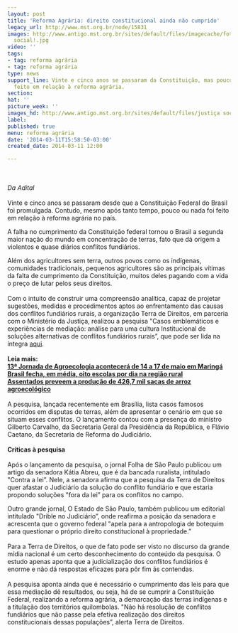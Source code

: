 ```yaml
---
layout: post
title: 'Reforma Agrária: direito constitucional ainda não cumprido'
legacy_url: http://www.mst.org.br/node/15831
images: http://www.antigo.mst.org.br/sites/default/files/imagecache/foto_destaque/justiça
  social!.jpg
video: ''
tags:
- tag: reforma agrária
- tag: reforma agrária
type: news
support_line: Vinte e cinco anos se passaram da Constituição, mas pouco ou nada  foi
  feito em relação à reforma agrária.
section: 
hat: ''
picture_week: ''
images_hd: http://www.antigo.mst.org.br/sites/default/files/justiça social!.jpg
label: 
published: true
menu: reforma agrária
date: '2014-03-11T15:58:50-03:00'
created_date: 2014-03-11 12:00

---
```

<p><br><br><em>Da Adital</em><br><br>Vinte e cinco anos se passaram desde que a Constituição Federal do Brasil foi promulgada. Contudo, mesmo após tanto tempo, pouco ou nada foi feito em relação à reforma agrária no país.</p><p>A falha no cumprimento da Constituição federal tornou o Brasil a segunda maior nação do mundo em concentração de terras, fato que dá origem a violentos e quase diários conflitos fundiários.</p><p>Além dos agricultores sem terra, outros povos como os indígenas, comunidades tradicionais, pequenos agricultores são as principais vítimas da falta de cumprimento da Constituição, muitos deles pagando com a vida o preço de lutar pelos seus direitos.<br><br>Com o intuito de construir uma compreensão analítica, capaz de projetar sugestões, medidas e procedimentos aptos ao enfrentamento das causas dos conflitos fundiários rurais, a organização Terra de Direitos, em parceria com o Ministério da Justiça, realizou a pesquisa "Casos emblemáticos e experiências de mediação: análise para uma cultura Institucional de soluções alternativas de conflitos fundiários rurais”, que pode ser lida na íntegra <a href="http://terradedireitos.org.br/wp-content/uploads/2014/02/Relatorio-Terra-de-Direitos-2013-novo-baixa.pdf">aqui</a>.<br><strong><br>Leia mais:<br></strong><a href="http://www.mst.org.br/node/15794"><strong>13ª Jornada de Agroecologia acontecerá de 14 a 17 de maio em Maringá <br></strong></a><a href="http://www.mst.org.br/node/15809"><strong>Brasil fecha, em média, oito escolas por dia na região rural <br></strong></a><a href="http://www.mst.org.br/node/15802"><strong>Assentados preveem a produção de 426,7 mil sacas de arroz agroecológico <br></strong></a><br>A pesquisa, lançada recentemente em Brasília, lista casos famosos ocorridos em disputas de terras, além de apresentar o cenário em que se situam esses conflitos. O lançamento contou com a presença do ministro Gilberto Carvalho, da Secretaria Geral da Presidência da República, e Flávio Caetano, da Secretaria de Reforma do Judiciário.<br><br><strong>Críticas à pesquisa<br></strong><br>Após o lançamento da pesquisa, o jornal Folha de São Paulo publicou um artigo da senadora Kátia Abreu, que é da bancada ruralista, intitulado "Contra a lei”. Nele, a senadora afirma que a pesquisa da Terra de Direitos quer afastar o Judiciário da solução do conflito fundiário e que estaria propondo soluções "fora da lei” para os conflitos no campo.</p><p>Outro grande jornal, O Estado de São Paulo, também publicou um editorial intitulado "Drible no Judiciário”, onde reafirma a posição da senadora e acrescenta que o governo federal "apela para a antropologia de botequim para questionar o próprio direito constitucional à propriedade.”<br><br>Para a Terra de Direitos, o que de fato pode ser visto no discurso da grande mídia nacional é um certo desconhecimento do conteúdo da pesquisa. O estudo apenas aponta que a judicialização dos conflitos fundiários é enorme e não dá respostas eficazes para pôr fim às contendas.<br><br>A pesquisa aponta ainda que é necessário o cumprimento das leis para que essa mediação dê resultados, ou seja, há de se cumprir a Constituição Federal, realizando a reforma agrária, a demarcação das terras indígenas e a titulação dos territórios quilombolas. "Não há resolução de conflitos fundiários que não passe pela efetiva realização dos direitos constitucionais dessas populações”, alerta Terra de Direitos.</p><p>&nbsp;</p>
